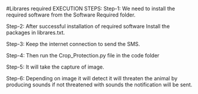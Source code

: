 #Librares required
EXECUTION STEPS:
Step-1:
We need to install the required software from the Software Required folder.

Step-2:
After successful installation of required software Install the packages in librares.txt.

Step-3:
Keep the internet connection to send the SMS.

Step-4:
Then run the Crop_Protection.py file in the code folder

Step-5:
It will take the capture of image.

Step-6:
Depending on image it will detect it will threaten the animal by producing sounds if not threatened with sounds the notification will be sent.
